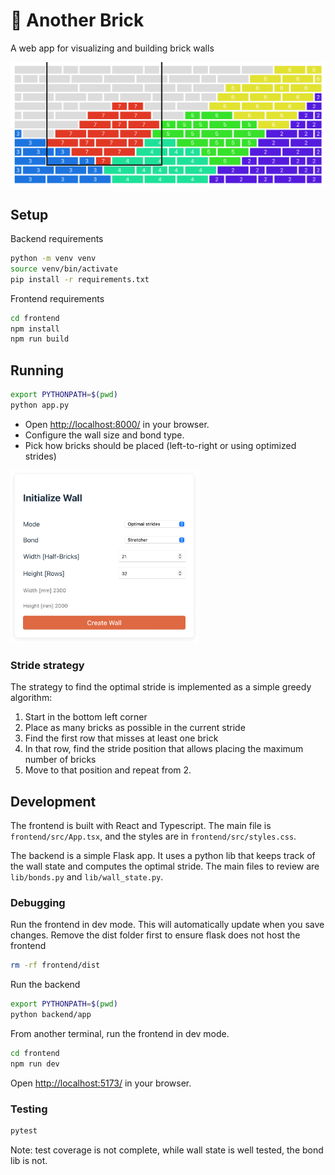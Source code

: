 # 🧱 Another Brick

A web app for visualizing and building brick walls

<img src="screenshot.png" alt="app screenshot" width="1000"/>

## Setup

Backend requirements
```bash
python -m venv venv
source venv/bin/activate
pip install -r requirements.txt
``` 

Frontend requirements
```bash
cd frontend
npm install
npm run build
```

## Running

```bash
export PYTHONPATH=$(pwd)
python app.py
```

* Open <http://localhost:8000/> in your browser.
* Configure the wall size and bond type.
* Pick how bricks should be placed (left-to-right or using optimized strides)

<img src="screenshot-menu.png" alt="menu screenshot" width="300"/>


### Stride strategy

The strategy to find the optimal stride is implemented as a simple greedy algorithm:

1. Start in the bottom left corner
1. Place as many bricks as possible in the current stride
1. Find the first row that misses at least one brick
1. In that row, find the stride position that allows placing the maximum number of bricks
1. Move to that position and repeat from 2.

## Development

The frontend is built with React and Typescript. The main file is `frontend/src/App.tsx`, and the styles are in `frontend/src/styles.css`.

The backend is a simple Flask app. It uses a python lib that keeps track of the wall state and computes the optimal stride. The main files to review are `lib/bonds.py` and `lib/wall_state.py`.

### Debugging

Run the frontend in dev mode. This will automatically update when you save changes.
Remove the dist folder first to ensure flask does not host the frontend

```bash
rm -rf frontend/dist
```

Run the backend
```bash
export PYTHONPATH=$(pwd)
python backend/app
```

From another terminal, run the frontend in dev mode.
```bash
cd frontend
npm run dev 
```

Open <http://localhost:5173/> in your browser.

### Testing

```bash
pytest
```

Note: test coverage is not complete, while wall state is well tested, the bond lib is not.